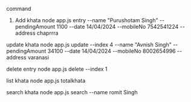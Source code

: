 command
1) Add khata
node app.js entry --name "Purushotam Singh" --pendingAmount 1100 --date 14/04/2024 --mobileNo 7542541224 --address chaprrra

update khata
node app.js update --index 4  --name "Avnish Singh" --pendingAmount 34100 --date 14/04/2024 --mobileNo 8002654996 --address varanasi 

delete entry
node app.js delete --index 1

list khata
node app.js totalkhata 

search khata
node app.js search --name romit Singh 

